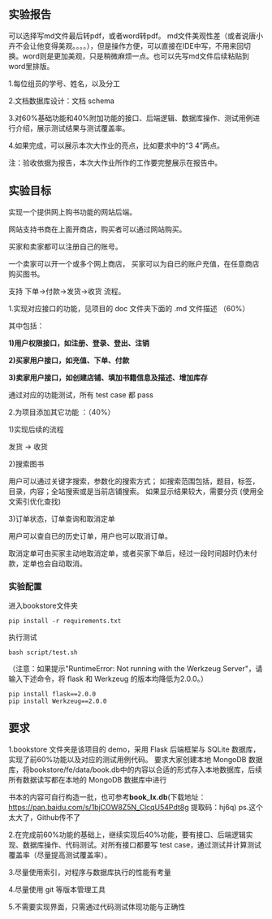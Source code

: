 ## 实验报告
可以选择写md文件最后转pdf，或者word转pdf。
md文件美观性差（或者说唐小卉不会让他变得美观。。。。），但是操作方便，可以直接在IDE中写，不用来回切换。word则是更加美观，只是稍微麻烦一点。也可以先写md文件后续粘贴到word里排版。

1.每位组员的学号、姓名，以及分工

2.文档数据库设计：文档 schema

3.对60%基础功能和40%附加功能的接口、后端逻辑、数据库操作、测试用例进行介绍，展示测试结果与测试覆盖率。

4.如果完成，可以展示本次大作业的亮点，比如要求中的“3 4”两点。

注：验收依据为报告，本次大作业所作的工作要完整展示在报告中。
## 实验目标
实现一个提供网上购书功能的网站后端。

网站支持书商在上面开商店，购买者可以通过网站购买。

买家和卖家都可以注册自己的账号。

一个卖家可以开一个或多个网上商店，
买家可以为自已的账户充值，在任意商店购买图书。

支持 下单->付款->发货->收货 流程。

1.实现对应接口的功能，见项目的 doc 文件夹下面的 .md 文件描述 （60%）

其中包括：

**1)用户权限接口，如注册、登录、登出、注销**

**2)买家用户接口，如充值、下单、付款**

**3)卖家用户接口，如创建店铺、填加书籍信息及描述、增加库存**

通过对应的功能测试，所有 test case 都 pass

2.为项目添加其它功能 ：（40%）

1)实现后续的流程

发货 -> 收货

2)搜索图书

用户可以通过关键字搜索，参数化的搜索方式；
如搜索范围包括，题目，标签，目录，内容；全站搜索或是当前店铺搜索。
如果显示结果较大，需要分页
(使用全文索引优化查找)

3)订单状态，订单查询和取消定单

用户可以查自已的历史订单，用户也可以取消订单。

取消定单可由买家主动地取消定单，或者买家下单后，经过一段时间超时仍未付款，定单也会自动取消。

### 实验配置
进入bookstore文件夹
```shell
pip install -r requirements.txt
```
执行测试
```shell
bash script/test.sh
```
（注意：如果提示"RuntimeError: Not running with the Werkzeug Server"，请输入下述命令，将 flask 和 Werkzeug 的版本均降低为2.0.0。）
```shell
pip install flask==2.0.0  
pip install Werkzeug==2.0.0
```
## 要求


1.bookstore 文件夹是该项目的 demo，采用 Flask 后端框架与 SQLite 数据库，实现了前60%功能以及对应的测试用例代码。
要求大家创建本地 MongoDB 数据库，将bookstore/fe/data/book.db中的内容以合适的形式存入本地数据库，后续所有数据读写都在本地的 MongoDB 数据库中进行

书本的内容可自行构造一批，也可参考**book_lx.db**(下载地址：https://pan.baidu.com/s/1bjCOW8Z5N_ClcqU54Pdt8g   提取码：hj6q)  ps.这个太大了，Github传不了

2.在完成前60%功能的基础上，继续实现后40%功能，要有接口、后端逻辑实现、数据库操作、代码测试。对所有接口都要写 test case，通过测试并计算测试覆盖率（尽量提高测试覆盖率）。

3.尽量使用索引，对程序与数据库执行的性能有考量

4.尽量使用 git 等版本管理工具

5.不需要实现界面，只需通过代码测试体现功能与正确性

